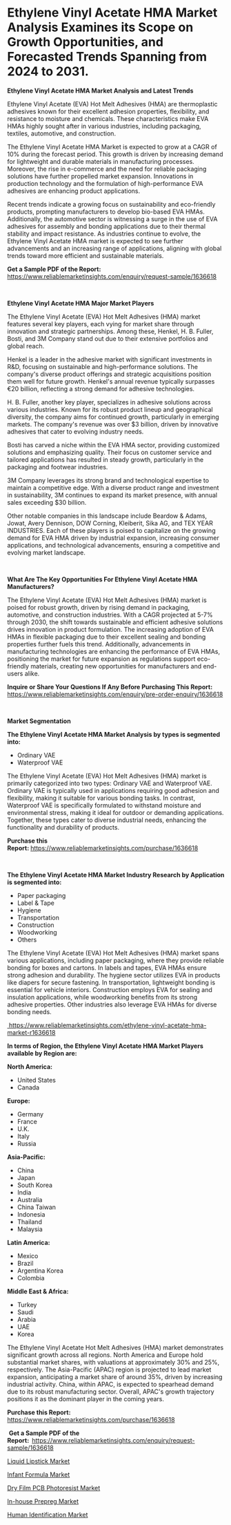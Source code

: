 <p><h1>Ethylene Vinyl Acetate HMA Market Analysis Examines its Scope on Growth Opportunities, and Forecasted Trends Spanning from 2024 to 2031.</h1></p><p><strong>Ethylene Vinyl Acetate HMA Market Analysis and Latest Trends</strong></p>
<p><p>Ethylene Vinyl Acetate (EVA) Hot Melt Adhesives (HMA) are thermoplastic adhesives known for their excellent adhesion properties, flexibility, and resistance to moisture and chemicals. These characteristics make EVA HMAs highly sought after in various industries, including packaging, textiles, automotive, and construction.</p><p>The Ethylene Vinyl Acetate HMA Market is expected to grow at a CAGR of 10% during the forecast period. This growth is driven by increasing demand for lightweight and durable materials in manufacturing processes. Moreover, the rise in e-commerce and the need for reliable packaging solutions have further propelled market expansion. Innovations in production technology and the formulation of high-performance EVA adhesives are enhancing product applications.</p><p>Recent trends indicate a growing focus on sustainability and eco-friendly products, prompting manufacturers to develop bio-based EVA HMAs. Additionally, the automotive sector is witnessing a surge in the use of EVA adhesives for assembly and bonding applications due to their thermal stability and impact resistance. As industries continue to evolve, the Ethylene Vinyl Acetate HMA market is expected to see further advancements and an increasing range of applications, aligning with global trends toward more efficient and sustainable materials.</p></p>
<p><strong>Get a Sample PDF of the Report:&nbsp;</strong> <a href="https://www.reliablemarketinsights.com/enquiry/request-sample/1636618">https://www.reliablemarketinsights.com/enquiry/request-sample/1636618</a></p>
<p>&nbsp;</p>
<p><strong>Ethylene Vinyl Acetate HMA Major Market Players</strong></p>
<p><p>The Ethylene Vinyl Acetate (EVA) Hot Melt Adhesives (HMA) market features several key players, each vying for market share through innovation and strategic partnerships. Among these, Henkel, H. B. Fuller, Bosti, and 3M Company stand out due to their extensive portfolios and global reach.</p><p>Henkel is a leader in the adhesive market with significant investments in R&D, focusing on sustainable and high-performance solutions. The company's diverse product offerings and strategic acquisitions position them well for future growth. Henkel's annual revenue typically surpasses €20 billion, reflecting a strong demand for adhesive technologies.</p><p>H. B. Fuller, another key player, specializes in adhesive solutions across various industries. Known for its robust product lineup and geographical diversity, the company aims for continued growth, particularly in emerging markets. The company's revenue was over $3 billion, driven by innovative adhesives that cater to evolving industry needs.</p><p>Bosti has carved a niche within the EVA HMA sector, providing customized solutions and emphasizing quality. Their focus on customer service and tailored applications has resulted in steady growth, particularly in the packaging and footwear industries.</p><p>3M Company leverages its strong brand and technological expertise to maintain a competitive edge. With a diverse product range and investment in sustainability, 3M continues to expand its market presence, with annual sales exceeding $30 billion.</p><p>Other notable companies in this landscape include Beardow & Adams, Jowat, Avery Dennison, DOW Corning, Kleiberit, Sika AG, and TEX YEAR INDUSTRIES. Each of these players is poised to capitalize on the growing demand for EVA HMA driven by industrial expansion, increasing consumer applications, and technological advancements, ensuring a competitive and evolving market landscape.</p></p>
<p>&nbsp;</p>
<p><strong>What Are The Key Opportunities For Ethylene Vinyl Acetate HMA Manufacturers?</strong></p>
<p><p>The Ethylene Vinyl Acetate (EVA) Hot Melt Adhesives (HMA) market is poised for robust growth, driven by rising demand in packaging, automotive, and construction industries. With a CAGR projected at 5-7% through 2030, the shift towards sustainable and efficient adhesive solutions drives innovation in product formulation. The increasing adoption of EVA HMAs in flexible packaging due to their excellent sealing and bonding properties further fuels this trend. Additionally, advancements in manufacturing technologies are enhancing the performance of EVA HMAs, positioning the market for future expansion as regulations support eco-friendly materials, creating new opportunities for manufacturers and end-users alike.</p></p>
<p><strong>Inquire or Share Your Questions If Any Before Purchasing This Report:</strong> <a href="https://www.reliablemarketinsights.com/enquiry/pre-order-enquiry/1636618">https://www.reliablemarketinsights.com/enquiry/pre-order-enquiry/1636618</a></p>
<p>&nbsp;</p>
<p><strong>Market Segmentation</strong></p>
<p><strong>The Ethylene Vinyl Acetate HMA Market Analysis by types is segmented into:</strong></p>
<p><ul><li>Ordinary VAE</li><li>Waterproof VAE</li></ul></p>
<p><p>The Ethylene Vinyl Acetate (EVA) Hot Melt Adhesives (HMA) market is primarily categorized into two types: Ordinary VAE and Waterproof VAE. Ordinary VAE is typically used in applications requiring good adhesion and flexibility, making it suitable for various bonding tasks. In contrast, Waterproof VAE is specifically formulated to withstand moisture and environmental stress, making it ideal for outdoor or demanding applications. Together, these types cater to diverse industrial needs, enhancing the functionality and durability of products.</p></p>
<p><strong>Purchase this Report:&nbsp;</strong><a href="https://www.reliablemarketinsights.com/purchase/1636618">https://www.reliablemarketinsights.com/purchase/1636618</a></p>
<p>&nbsp;</p>
<p><strong>The Ethylene Vinyl Acetate HMA Market Industry Research by Application is segmented into:</strong></p>
<p><ul><li>Paper packaging</li><li>Label & Tape</li><li>Hygiene</li><li>Transportation</li><li>Construction</li><li>Woodworking</li><li>Others</li></ul></p>
<p><p>The Ethylene Vinyl Acetate (EVA) Hot Melt Adhesives (HMA) market spans various applications, including paper packaging, where they provide reliable bonding for boxes and cartons. In labels and tapes, EVA HMAs ensure strong adhesion and durability. The hygiene sector utilizes EVA in products like diapers for secure fastening. In transportation, lightweight bonding is essential for vehicle interiors. Construction employs EVA for sealing and insulation applications, while woodworking benefits from its strong adhesive properties. Other industries also leverage EVA HMAs for diverse bonding needs.</p></p>
<p><a href="https://www.reliablemarketinsights.com/ethylene-vinyl-acetate-hma-market-r1636618">&nbsp;https://www.reliablemarketinsights.com/ethylene-vinyl-acetate-hma-market-r1636618</a></p>
<p><strong>In terms of Region, the Ethylene Vinyl Acetate HMA Market Players available by Region are:</strong></p>
<p>
    <p> <strong> North America: </strong>
        <ul>
            <li>United States</li>
            <li>Canada</li>
        </ul>
        </p> 
    <p> <strong> Europe: </strong>
        <ul>
            <li>Germany</li>
            <li>France</li>
            <li>U.K.</li>
            <li>Italy</li>
            <li>Russia</li>
        </ul>
        </p> 
    <p> <strong> Asia-Pacific: </strong>
        <ul>
            <li>China</li>
            <li>Japan</li>
            <li>South Korea</li>
            <li>India</li>
            <li>Australia</li>
            <li>China Taiwan</li>
            <li>Indonesia</li>
            <li>Thailand</li>
            <li>Malaysia</li>
        </ul>
        </p> 
    <p> <strong> Latin America: </strong>
        <ul>
            <li>Mexico</li>
            <li>Brazil</li>
            <li>Argentina Korea</li>
            <li>Colombia</li>
        </ul>
        </p> 
    <p> <strong> Middle East & Africa: </strong>
        <ul>
            <li>Turkey</li>
            <li>Saudi</li>
            <li>Arabia</li>
            <li>UAE</li>
            <li>Korea</li>
        </ul>
    </p>
    </p>
<p><p>The Ethylene Vinyl Acetate Hot Melt Adhesives (HMA) market demonstrates significant growth across all regions. North America and Europe hold substantial market shares, with valuations at approximately 30% and 25%, respectively. The Asia-Pacific (APAC) region is projected to lead market expansion, anticipating a market share of around 35%, driven by increasing industrial activity. China, within APAC, is expected to spearhead demand due to its robust manufacturing sector. Overall, APAC's growth trajectory positions it as the dominant player in the coming years.</p></p>
<p><strong>Purchase this Report: </strong><a href="https://www.reliablemarketinsights.com/purchase/1636618">https://www.reliablemarketinsights.com/purchase/1636618</a></p>
<p>&nbsp;<strong>Get a Sample PDF of the Report:&nbsp;&nbsp;</strong><a href="https://www.reliablemarketinsights.com/enquiry/request-sample/1636618">https://www.reliablemarketinsights.com/enquiry/request-sample/1636618</a></p>
<p><strong></strong></p>
<p><p><a href="https://issuu.com/reportprime-2/docs/liquid-lipstick-market-size-2030.pp_9fc72613c8d4cf">Liquid Lipstick Market</a></p><p><a href="https://www.linkedin.com/pulse/infant-formula-market-overview-regional-outlook-competitive-k8nxe?trackingId=0ieM96XdRjy0%2BeCb9muDsw%3D%3D">Infant Formula Market</a></p><p><a href="https://medium.com/@cobainhalbaru_88628/future-trajectory-of-the-dry-film-pcb-photoresist-market-emerging-market-trends-and-forecasts-till-f623c3a47347">Dry Film PCB Photoresist Market</a></p><p><a href="https://medium.com/@cobainhalbaru_88628/global-in-house-prepreg-market-sector-2024-2031-market-metrics-and-market-strategic-insights-9ea596c1641a?postPublishedType=repub">In-house Prepreg Market</a></p><p><a href="https://www.linkedin.com/pulse/human-identification-market-research-report-exploring-size-scj1c">Human Identification Market</a></p></p>